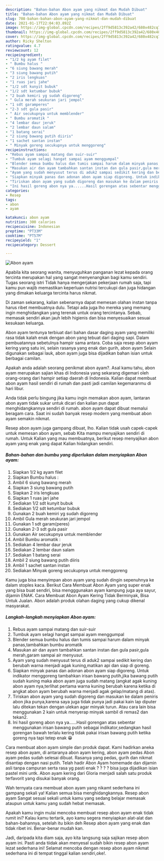 ```yaml
---
description: "Bahan-bahan Abon ayam yang nikmat dan Mudah Dibuat"
title: "Bahan-bahan Abon ayam yang nikmat dan Mudah Dibuat"
slug: 708-bahan-bahan-abon-ayam-yang-nikmat-dan-mudah-dibuat
date: 2021-01-17T22:04:03.892Z
image: https://img-global.cpcdn.com/recipes/2ff9d5813c392a42/680x482cq70/abon-ayam-foto-resep-utama.jpg
thumbnail: https://img-global.cpcdn.com/recipes/2ff9d5813c392a42/680x482cq70/abon-ayam-foto-resep-utama.jpg
cover: https://img-global.cpcdn.com/recipes/2ff9d5813c392a42/680x482cq70/abon-ayam-foto-resep-utama.jpg
author: Ricky Shelton
ratingvalue: 4.7
reviewcount: 12
recipeingredient:
- "1/2 kg ayam filet"
- " Bumbu halus "
- "6 siung bawang merah"
- "3 siung bawang putih"
- "2 iris lengkuas"
- "1 ruas jari jahe"
- "1/2 sdt kunyit bubuk"
- "1/2 sdt ketumbar bubuk"
- "2 buah kemiri yg sudah digoreng"
- " Gula merah seukuran jari jempol"
- "1 sdt garamperes"
- "2-3 sdt gula pasir"
- " Air secukupnya untuk memblender"
- " Bumbu aromatik "
- "4 lembar daur jeruk"
- "2 lembar daun salam"
- "1 batang serai"
- "2 siung bawang putih diiris"
- "1 sachet santan instan"
- " Minyak goreng secukupnya untuk menggoreng"
recipeinstructions:
- "Rebus ayam sampai matang dan suir-suir"
- "Tumbuk ayam selagi hangat sampai ayam menggumpal"
- "Blender semua bumbu halus dan tumis sampai harum dalam minyak panas,tambahkan bumbu aromatik"
- "Masukan air dan ayam tambahkan santan instan dan gula pasir,gula merah,garam sampai air menyusut."
- "Ayam yang sudah menyusut terus di aduk2 sampai sedikit kering dan berubah warna menjadi agak kuning,matikan api dan siap di goreng."
- "Siapkan minyak panas dan adonan abon ayam siap digoreng. Untuk indikator menggoreng tambahkan irisan bawang putih,jika bawang putih sudah kuning maka abon ayam juga sudah matang (angkat agak kuning abon ayam nya,terlihat pertama warna kuning berubah karena ketika di angkat abon ayam berubah warna menjadi agak gelap/matang di atas)."
- "Tiriskan abon ayam yang sudah digoreng dan masukan ke dalam peniris abon jika punya,karena saya juga tidak punya jadi pakai kain lap diputer lalu ditekan tekan dengan ulekan agar minyak turun. Atau cara lain bisa menggunakan 2 kain untuk menyerap minyak sambil di remas2 dan tekan2."
- "Ini hasil goreng abon nya ya......Hasil gorengan atas sebentar menggunakan irisan bawang putih sebagai indikator,sedangkan hasil gorengan bawah terlalu kering tidak pakai irisan bawang putih ketika goreng nya tapi tetep enak 😁"
categories:
- Resep
tags:
- abon
- ayam

katakunci: abon ayam 
nutrition: 300 calories
recipecuisine: Indonesian
preptime: "PT33M"
cooktime: "PT57M"
recipeyield: "1"
recipecategory: Dessert

---
```



![Abon ayam](https://img-global.cpcdn.com/recipes/2ff9d5813c392a42/680x482cq70/abon-ayam-foto-resep-utama.jpg)

Apabila kita seorang wanita, menyuguhkan panganan lezat kepada orang tercinta merupakan hal yang sangat menyenangkan bagi kamu sendiri. Tugas seorang istri Tidak hanya mengerjakan pekerjaan rumah saja, tapi kamu pun wajib memastikan keperluan nutrisi tercukupi dan juga hidangan yang dimakan keluarga tercinta harus nikmat.

Di zaman  sekarang, kalian sebenarnya dapat memesan olahan instan tanpa harus ribet membuatnya dulu. Tetapi ada juga lho mereka yang memang ingin menghidangkan yang terenak untuk orang tercintanya. Sebab, memasak sendiri akan jauh lebih higienis dan bisa menyesuaikan sesuai kesukaan keluarga. 

Abon ayam tentunya terbiuat dari bahan dasar daging ayam yang memiliki rasa tidak kalah enak dengan abon yang tebuat dari daging sapi. Dalam pembuatannya sebetulnya hampir sama antara. Coba saja resep abon ayam kering yang satu ini, selain rasanya yang enak dan gurih, abon ayam Selain digunakan sebagai lauk, abon ayam juga bisa dijadikan bahan isian untuk berbagai camilan.

Apakah anda adalah seorang penikmat abon ayam?. Asal kamu tahu, abon ayam merupakan sajian khas di Indonesia yang sekarang digemari oleh orang-orang dari hampir setiap daerah di Indonesia. Kalian dapat membuat abon ayam hasil sendiri di rumah dan pasti jadi camilan kegemaranmu di hari libur.

Anda tidak perlu bingung jika kamu ingin memakan abon ayam, lantaran abon ayam tidak sukar untuk dicari dan kalian pun dapat menghidangkannya sendiri di rumah. abon ayam dapat dibuat memalui beragam cara. Saat ini sudah banyak resep modern yang membuat abon ayam semakin nikmat.

Resep abon ayam juga gampang dibuat, lho. Kalian tidak usah capek-capek untuk memesan abon ayam, sebab Kita mampu menyajikan sendiri di rumah. Untuk Kalian yang mau membuatnya, berikut resep menyajikan abon ayam yang enak yang dapat Kalian hidangkan sendiri.

<!--inarticleads1-->

##### Bahan-bahan dan bumbu yang diperlukan dalam menyiapkan Abon ayam:

1. Siapkan 1/2 kg ayam filet
1. Siapkan  Bumbu halus :
1. Ambil 6 siung bawang merah
1. Siapkan 3 siung bawang putih
1. Siapkan 2 iris lengkuas
1. Siapkan 1 ruas jari jahe
1. Sediakan 1/2 sdt kunyit bubuk
1. Sediakan 1/2 sdt ketumbar bubuk
1. Gunakan 2 buah kemiri yg sudah digoreng
1. Ambil  Gula merah seukuran jari jempol
1. Gunakan 1 sdt garam(peres)
1. Gunakan 2-3 sdt gula pasir
1. Gunakan  Air secukupnya untuk memblender
1. Ambil  Bumbu aromatik :
1. Sediakan 4 lembar daur jeruk
1. Sediakan 2 lembar daun salam
1. Sediakan 1 batang serai
1. Ambil 2 siung bawang putih diiris
1. Ambil 1 sachet santan instan
1. Sediakan  Minyak goreng secukupnya untuk menggoreng


Kamu juga bisa menyimpan abon ayam yang sudah dingin sepenuhnya ke dalam stoples kaca. Berikut Cara Membuat Abon Ayam yang super enak yang bisa buat sendiri, bisa mengggunakan ayam kampung juga aya sayur, dijamin ENAK. Cara Membuat Abon Ayam Kering Tidak Berminyak, Bisa Untuk Jualan. Abon adalah produk olahan daging yang cukup dikenal masyarakat. 

<!--inarticleads2-->

##### Langkah-langkah menyiapkan Abon ayam:

1. Rebus ayam sampai matang dan suir-suir
1. Tumbuk ayam selagi hangat sampai ayam menggumpal
1. Blender semua bumbu halus dan tumis sampai harum dalam minyak panas,tambahkan bumbu aromatik
1. Masukan air dan ayam tambahkan santan instan dan gula pasir,gula merah,garam sampai air menyusut.
1. Ayam yang sudah menyusut terus di aduk2 sampai sedikit kering dan berubah warna menjadi agak kuning,matikan api dan siap di goreng.
1. Siapkan minyak panas dan adonan abon ayam siap digoreng. Untuk indikator menggoreng tambahkan irisan bawang putih,jika bawang putih sudah kuning maka abon ayam juga sudah matang (angkat agak kuning abon ayam nya,terlihat pertama warna kuning berubah karena ketika di angkat abon ayam berubah warna menjadi agak gelap/matang di atas).
1. Tiriskan abon ayam yang sudah digoreng dan masukan ke dalam peniris abon jika punya,karena saya juga tidak punya jadi pakai kain lap diputer lalu ditekan tekan dengan ulekan agar minyak turun. Atau cara lain bisa menggunakan 2 kain untuk menyerap minyak sambil di remas2 dan tekan2.
1. Ini hasil goreng abon nya ya......Hasil gorengan atas sebentar menggunakan irisan bawang putih sebagai indikator,sedangkan hasil gorengan bawah terlalu kering tidak pakai irisan bawang putih ketika goreng nya tapi tetep enak 😁


Cara membuat abon ayam simple dan produk dapat. Kami hadirkan aneka resep abon ayam, di antaranya abon ayam kering, abon ayam pedas Abon ayam pedas sudah selesai dibuat. Rasanya yang pedas, gurih dan nikmat disantap dengan nasi putih. Telah hadir Abon Ayam homemade dan dijamin asli tanpa campuran serta rasa yg pasti enak ? ? ? ? bisa juga dijadikan isian pastel mini untk. Abon ayam kering dari Gloria menjadi salah satu produk terfavorit yang disukai banyak orang. 

Wah ternyata cara membuat abon ayam yang nikamt sederhana ini gampang sekali ya! Kalian semua bisa menghidangkannya. Resep abon ayam Sangat sesuai sekali untuk kamu yang sedang belajar memasak ataupun untuk kamu yang sudah hebat memasak.

Apakah kamu ingin mulai mencoba membuat resep abon ayam enak tidak rumit ini? Kalau kamu tertarik, ayo kamu segera menyiapkan alat-alat dan bahan-bahannya, setelah itu bikin deh Resep abon ayam yang enak dan tidak ribet ini. Benar-benar mudah kan. 

Jadi, daripada kita diam saja, ayo kita langsung saja sajikan resep abon ayam ini. Pasti anda tiidak akan menyesal sudah bikin resep abon ayam lezat sederhana ini! Selamat mencoba dengan resep abon ayam nikmat sederhana ini di tempat tinggal kalian sendiri,oke!.

